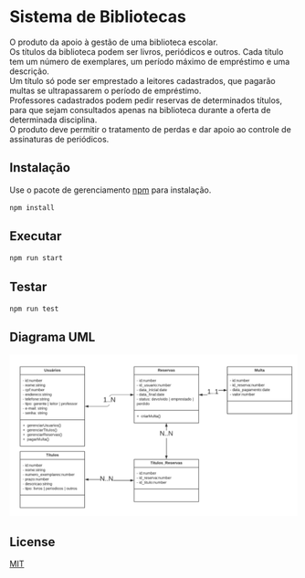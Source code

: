 # Sistema de Bibliotecas
O produto da apoio à gestão de uma biblioteca escolar. <br> 
Os títulos da biblioteca podem ser livros, periódicos e outros. Cada título tem um número de exemplares, um período máximo de empréstimo e uma descrição. <br>
Um título só pode ser emprestado a leitores cadastrados, que pagarão multas se ultrapassarem o período de
empréstimo. <br>
Professores cadastrados podem pedir reservas de determinados títulos, para
que sejam consultados apenas na biblioteca durante a oferta de determinada disciplina.<br>
O produto deve permitir o tratamento de perdas e dar apoio ao controle de assinaturas
de periódicos.


## Instalação

Use o pacote de gerenciamento [npm](https://www.npmjs.com/) para instalação.

```bash
npm install
```

## Executar

```bash
npm run start
```

## Testar

```bash
npm run test
```

## Diagrama UML
<img src="DOCS/uml.png"/>

## License
[MIT](https://choosealicense.com/licenses/mit/)